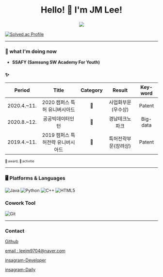<div align="center">
  <h1> Hello! 👋 I'm JM Lee! <h3>
  <a href="https://hits.seeyoufarm.com"><img src="https://hits.seeyoufarm.com/api/count/incr/badge.svg?url=https%3A%2F%2Fgithub.com%2Fgjbae1212%2Fhit-counter&count_bg=%23FFB679&title_bg=%23FF9337&icon=&icon_color=%235B5B5B&title=hits&edge_flat=false"/></a>
  

</div>

[![Solved.ac Profile](http://mazassumnida.wtf/api/v2/generate_badge?boj=usedupnote)](https://solved.ac/usedupnote/)

<!--
##### 😄 자기소개 : 
-->

---

### 🌱 what I'm doing now
- **SSAFY (Samsung SW Academy For Youth)**


### ✨
|Period|Title|Category|Result|Key-word|
|:---:|:---:|:---:|:---:|:---:|
|2020.4.~11.|2020 캠퍼스 특허 유니버시아드|🥇|사업화부문(우수상)|Patent|
|2020.8.~12.|공공빅데이터인턴|🚀|경남테크노파크|Big-data|
|2019.4.~11.|2019 캠퍼스 특허전략 유니버시아드|🥇|특허전략부문(장려상)|Patent|


<a style="font-size:8pt">🥇:award, 🚀:activitie </a>

---

### 🖥 Platforms & Languages
![Java](https://img.shields.io/badge/Java-007396.svg?&style=for-the-badge&logo=Java&logoColor=white)
![Python](https://img.shields.io/badge/Python-3776AB.svg?&style=for-the-badge&logo=Python&logoColor=white)
![C++](https://img.shields.io/badge/c++-00599C.svg?&style=for-the-badge&logo=C++&logoColor=white)
![HTML5](https://img.shields.io/badge/HTML-E34F26.svg?&style=for-the-badge&logo=HTML5&logoColor=white)

### Cowork Tool
![Git](https://img.shields.io/badge/Git-F05032.svg?&style=for-the-badge&logo=Git&logoColor=white)
  
---

### Contact
<p>
  <i class="fa fa-github" aria-hidden="true"></i>
  <a href="https://www.github.com/usedupnote">Github</a>
</p>      
<p>
  <i class="fa fa-envelope" aria-hidden="true"></i>
  <a href="mailto:leejm9704@naver.com">email : leejm9704@naver.com</a>
</p>
<p>
  <i class="fa fa-instagram" aria-hidden="true"></i>
  <a href="https://www.instagram.com/idea.memory/">insagram-Developer</a>
</p>
<p>
  <i class="fa fa-instagram" aria-hidden="true"></i>
  <a href="https://www.instagram.com/i_m_meong/">insagram-Daily</a>
</p>

<!--
**usedupnote/usedupnote** is a ✨ _special_ ✨ repository because its `README.md` (this file) appears on your GitHub profile.

Here are some ideas to get you started:

- 🔭 I’m currently working on ...
- 👯 I’m looking to collaborate on ...
- 🤔 I’m looking for help with ...
- 💬 Ask me about ...
- 📫 How to reach me: ...
- 😄 Pronouns: ...
- ⚡ Fun fact: ...
-->
